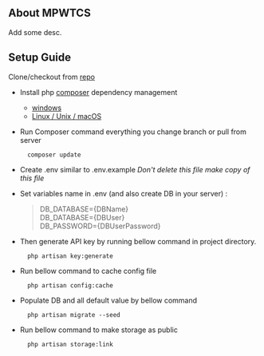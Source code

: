 ## About MPWTCS

Add some desc.

## Setup Guide
Clone/checkout from [repo](https://github.com/ParthRavani/crm_demo)

- Install php [composer](https://getcomposer.org/) dependency management <br />
    - [windows](https://getcomposer.org/doc/00-intro.md#installation-windows)<br />
    - [Linux / Unix / macOS](https://getcomposer.org/doc/00-intro.md#installation-linux-unix-macos)<br />

- Run Composer command everything you change branch or pull from server
    
        composer update

- Create .env similar to .env.example  *Don't delete this file make copy of this file*

- Set variables name in .env (and also create DB in your server) : <br/>
    >DB_DATABASE={DBName}<br/>
    >DB_DATABASE={DBUser}<br/>
    >DB_PASSWORD={DBUserPassword}<br/>

- Then generate API key by running bellow command in project directory.
    
        php artisan key:generate
        
- Run bellow command to cache config file
    
        php artisan config:cache

- Populate DB and all default value by bellow command
    
        php artisan migrate --seed

- Run bellow command to make storage as public
    
        php artisan storage:link
